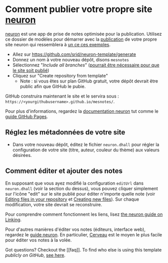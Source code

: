 # Comment publier votre propre site [neuron]

[neuron] est une app de prise de notes optimisée pour la publication. Utilisez ce dossier de modèles pour démarrer avec la  [publication](https://neuron.zettel.page/778816d3.html) de votre propre site neuron qui ressemblera à [un ce ces exemples][examples].

- Allez sur <https://github.com/srid/neuron-template/generate>
- Donnez un nom à votre nouveau dépôt, disons `mesnotes`
- Sélectionnez "*Include all branches*" ([pourrait être nécessaire pour que le site soit publié](https://stackoverflow.com/a/47368231/55246))
- Cliquez sur "Create repository from template"
  - Note : si vous êtes sur plan GitHub gratuit, votre dépôt devrait être public afin que GitHub le pubie.

GitHub construira maintenant le site et le servira sous : `https://<yourgithubusername>.github.io/mesnotes/`.

Pour plus d'informations, regardez la [documentation neuron][neuron] tut comme le [guide GitHub Pages](https://help.github.com/en/github/working-with-github-pages).

## Réglez les métadonnées de votre site

- Dans votre nouveau dépôt, éditez le fichier `neuron.dhall` pour régler la configuration de votre site (titre, auteur, couleur du thème) aux valeurs désirées.

## Comment éditer et ajouter des notes

En supposant que vous ayez modifié la configuration `editUrl` dans `neuron.dhall` (voir la section du dessus), vous pouvez cliquer simplement sur l'icône "edit" sur le site publié pour éditer n'importe quelle note (voir [Editing files in your repository](https://help.github.com/en/github/managing-files-in-a-repository/editing-files-in-your-repository) et [Creating new files](https://help.github.com/en/github/managing-files-in-a-repository/creating-new-files)). Sur chaque modification, votre site devrait se reconstruire.

Pour comprendre comment fonctionnent les liens, lisez [the neuron guide on Linking][linking].

Pour d'autres manières d'éditer vos notes (éditeurs, interface web), regardez le [guide neuron][create]. En particulier, [Cerveau](https://www.cerveau.app/) est le moyen le plus facile pour éditer vos notes à la volée.

Got questions? Checkout the [[faq]]. To find who else is using this template *publicly on GitHub*, [see here](https://github.com/search?o=desc&q=filename%3Aneuron.dhall&s=indexed&type=Code).

[neuron]: https://neuron.zettel.page/
[examples]: https://neuron.zettel.page/examples.html
[linking]: https://neuron.zettel.page/linking.html
[create]: https://neuron.zettel.page/create.html

